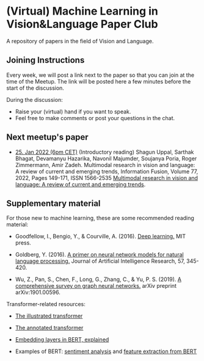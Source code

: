 # (Virtual) Machine Learning in Vision&Language Paper Club
A repository of papers in the field of Vision and Language.

## Joining Instructions ##
Every week, we will post a link next to the paper so that you can join at the time of the Meetup. The link will be posted here a few minutes before the start of the discussion.

During the discussion:
- Raise your (virtual) hand if you want to speak.
- Feel free to make comments or post your questions in the chat.

## Next meetup's paper ##

- [25. Jan 2022 (6pm CET)](https://meet.google.com/mfd-zquk-wti) (Introductory reading) Shagun Uppal, Sarthak Bhagat, Devamanyu Hazarika, Navonil Majumder, Soujanya Poria, Roger Zimmermann, Amir Zadeh. Multimodal research in vision and language: A review of current and emerging trends, Information Fusion, Volume 77, 2022, Pages 149-171, ISSN 1566-2535 [Multimodal research in vision and language: A review of current and emerging trends](https://www.sciencedirect.com/science/article/pii/S1566253521001512). 

## Supplementary material ##

For those new to machine learning, these are some recommended reading material:

- Goodfellow, I., Bengio, Y., & Courville, A. (2016). [Deep learning.](http://www.deeplearningbook.org/) MIT press.

- Goldberg, Y. (2016). [A primer on neural network models for natural language processing.](http://u.cs.biu.ac.il/~yogo/nnlp.pdf) Journal of Artificial Intelligence Research, 57, 345-420.

- Wu, Z., Pan, S., Chen, F., Long, G., Zhang, C., & Yu, P. S. (2019). [A comprehensive survey on graph neural networks.](https://arxiv.org/pdf/1901.00596.pdf) arXiv preprint arXiv:1901.00596.

Transformer-related resources:

- [The illustrated transformer](http://jalammar.github.io/illustrated-transformer/)

- [The annotated transformer](http://nlp.seas.harvard.edu/2018/04/03/attention.html#attention)

- [Embedding layers in BERT, explained](https://medium.com/@_init_/why-bert-has-3-embedding-layers-and-their-implementation-details-9c261108e28a)

- Examples of BERT: [sentiment analysis](https://github.com/google-research/bert/blob/master/predicting_movie_reviews_with_bert_on_tf_hub.ipynb) and [feature extraction from BERT](https://towardsdatascience.com/nlp-extract-contextualized-word-embeddings-from-bert-keras-tf-67ef29f60a7b)

